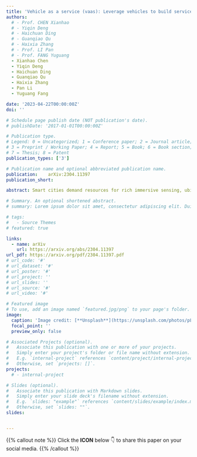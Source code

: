 ```yaml
---
title: 'Vehicle as a service (vaas): Leverage vehicles to build service networks and capabilities for smart cities'
authors:
  # - Prof. CHEN Xianhao
  # - Yiqin Deng
  # - Haichuan Ding
  # - Guanqiao Qu
  # - Haixia Zhang
  # - Prof. LI Pan
  # - Prof. FANG Yuguang
  - Xianhao Chen
  - Yiqin Deng
  - Haichuan Ding
  - Guanqiao Qu
  - Haixia Zhang
  - Pan Li
  - Yuguang Fang

date: '2023-04-22T00:00:00Z'
doi: ''

# Schedule page publish date (NOT publication's date).
# publishDate: '2017-01-01T00:00:00Z'

# Publication type.
# Legend: 0 = Uncategorized; 1 = Conference paper; 2 = Journal article;
# 3 = Preprint / Working Paper; 4 = Report; 5 = Book; 6 = Book section;
# 7 = Thesis; 8 = Patent
publication_types: ['3']

# Publication name and optional abbreviated publication name.
publication: 	arXiv:2304.11397
publication_short: 

abstract: Smart cities demand resources for rich immersive sensing, ubiquitous communications, powerful computing, large storage, and high intelligence (SCCSI) to support various kinds of applications, such as public safety, connected and autonomous driving, smart and connected health, and smart living. At the same time, it is widely recognized that vehicles such as autonomous cars, equipped with significantly powerful SCCSI capabilities, will become ubiquitous in future smart cities. By observing the convergence of these two trends, this article advocates the use of vehicles to build a cost-effective service network, called the Vehicle as a Service (VaaS) paradigm, where vehicles empowered with SCCSI capability form a web of mobile servers and communicators to provide SCCSI services in smart cities. Towards this direction, we first examine the potential use cases in smart cities and possible upgrades required for the transition from traditional vehicular ad hoc networks (VANETs) to VaaS. Then, we will introduce the system architecture of the VaaS paradigm and discuss how it can provide SCCSI services in future smart cities, respectively. At last, we identify the open problems of this paradigm and future research directions, including architectural design, service provisioning, incentive design, and security & privacy. We expect that this paper paves the way towards developing an economically effective and sustainable approach for building smart cities.

# Summary. An optional shortened abstract.
# summary: Lorem ipsum dolor sit amet, consectetur adipiscing elit. Duis posuere tellus ac convallis placerat. Proin tincidunt magna sed ex sollicitudin condimentum.

# tags:
#   - Source Themes
# featured: true

links:
  - name: arXiv
    url: https://arxiv.org/abs/2304.11397
url_pdf: https://arxiv.org/pdf/2304.11397.pdf
# url_code: '#'
# url_dataset: '#'
# url_poster: '#'
# url_project: ''
# url_slides: ''
# url_source: '#'
# url_video: '#'

# Featured image
# To use, add an image named `featured.jpg/png` to your page's folder.
image:
  caption: 'Image credit: [**Unsplash**](https://unsplash.com/photos/pLCdAaMFLTE)'
  focal_point: ''
  preview_only: false

# Associated Projects (optional).
#   Associate this publication with one or more of your projects.
#   Simply enter your project's folder or file name without extension.
#   E.g. `internal-project` references `content/project/internal-project/index.md`.
#   Otherwise, set `projects: []`.
projects:
  # - internal-project

# Slides (optional).
#   Associate this publication with Markdown slides.
#   Simply enter your slide deck's filename without extension.
#   E.g. `slides: "example"` references `content/slides/example/index.md`.
#   Otherwise, set `slides: ""`.
slides:


---
```


{{% callout note %}}
Click the <b>ICON</b> below 👇 to share this paper on your social media.
{{% /callout %}}

<!-- Supplementary notes can be added here, including [code and math](https://wowchemy.com/docs/content/writing-markdown-latex/). -->
